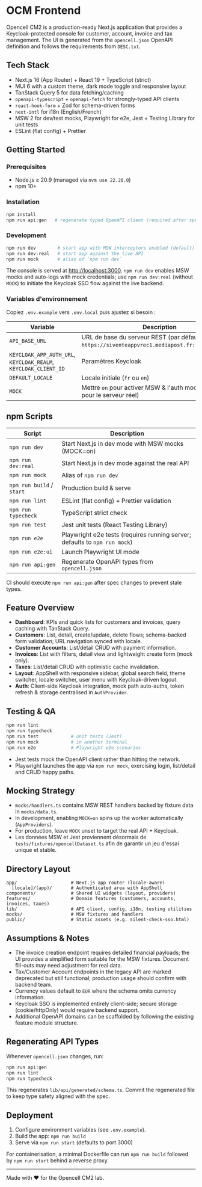 # OCM Frontend

Opencell CM2 is a production-ready Next.js application that provides a Keycloak-protected console for customer, account, invoice and tax management. The UI is generated from the `opencell.json` OpenAPI definition and follows the requirements from `DESC.txt`.

## Tech Stack

- Next.js 16 (App Router) + React 19 + TypeScript (strict)
- MUI 6 with a custom theme, dark mode toggle and responsive layout
- TanStack Query 5 for data fetching/caching
- `openapi-typescript` + `openapi-fetch` for strongly-typed API clients
- `react-hook-form` + Zod for schema-driven forms
- `next-intl` for i18n (English/French)
- MSW 2 for dev/test mocks, Playwright for e2e, Jest + Testing Library for unit tests
- ESLint (flat config) + Prettier

## Getting Started

### Prerequisites

- Node.js ≥ 20.9 (managed via `nvm use 22.20.0`)
- npm 10+

### Installation

```bash
npm install
npm run api:gen   # regenerate typed OpenAPI client (required after spec changes)
```

### Development

```bash
npm run dev        # start app with MSW interceptors enabled (default)
npm run dev:real   # start app against the live API
npm run mock       # alias of `npm run dev`
```

The console is served at [http://localhost:3000](http://localhost:3000). `npm run dev` enables MSW mocks and auto-logs with mock credentials; use `npm run dev:real` (without `MOCK`) to initiate the Keycloak SSO flow against the live backend.

### Variables d'environnement

Copiez `.env.example` vers `.env.local` puis ajustez si besoin :

| Variable | Description |
| --- | --- |
| `API_BASE_URL` | URL de base du serveur REST (par défaut `https://siventeappvrec1.mediapost.fr:8444/opencell`) |
| `KEYCLOAK_APP_AUTH_URL`, `KEYCLOAK_REALM`, `KEYCLOAK_CLIENT_ID` | Paramètres Keycloak |
| `DEFAULT_LOCALE` | Locale initiale (`fr` ou `en`) |
| `MOCK` | Mettre `on` pour activer MSW & l'auth mock (laisser vide pour le serveur réel) |

## npm Scripts

| Script | Description |
| --- | --- |
| `npm run dev` | Start Next.js in dev mode with MSW mocks (MOCK=on) |
| `npm run dev:real` | Start Next.js in dev mode against the real API |
| `npm run mock` | Alias of `npm run dev` |
| `npm run build` / `start` | Production build & serve |
| `npm run lint` | ESLint (flat config) + Prettier validation |
| `npm run typecheck` | TypeScript strict check |
| `npm run test` | Jest unit tests (React Testing Library) |
| `npm run e2e` | Playwright e2e tests (requires running server; defaults to `npm run mock`) |
| `npm run e2e:ui` | Launch Playwright UI mode |
| `npm run api:gen` | Regenerate OpenAPI types from `opencell.json` |

CI should execute `npm run api:gen` after spec changes to prevent stale types.

## Feature Overview

- **Dashboard**: KPIs and quick lists for customers and invoices, query caching with TanStack Query.
- **Customers**: List, detail, create/update, delete flows; schema-backed form validation; URL navigation synced with locale.
- **Customer Accounts**: List/detail CRUD with payment information.
- **Invoices**: List with filters, detail view and lightweight create form (mock only).
- **Taxes**: List/detail CRUD with optimistic cache invalidation.
- **Layout**: AppShell with responsive sidebar, global search field, theme switcher, locale switcher, user menu with Keycloak-driven logout.
- **Auth**: Client-side Keycloak integration, mock path auto-auths, token refresh & storage centralised in `AuthProvider`.

## Testing & QA

```bash
npm run lint
npm run typecheck
npm run test            # unit tests (Jest)
npm run mock            # in another terminal
npm run e2e             # Playwright e2e scenarios
```

- Jest tests mock the OpenAPI client rather than hitting the network.
- Playwright launches the app via `npm run mock`, exercising login, list/detail and CRUD happy paths.

## Mocking Strategy

- `mocks/handlers.ts` contains MSW REST handlers backed by fixture data in `mocks/data.ts`.
- In development, enabling `MOCK=on` spins up the worker automatically (`AppProviders`).
- For production, leave `MOCK` unset to target the real API + Keycloak.
- Les données MSW et Jest proviennent désormais de `tests/fixtures/opencellDataset.ts` afin de garantir un jeu d'essai unique et stable.

## Directory Layout

```
app/                    # Next.js app router (locale-aware)
  [locale]/(app)/       # Authenticated area with AppShell
components/             # Shared UI widgets (layout, providers)
features/               # Domain features (customers, accounts, invoices, taxes)
lib/                    # API client, config, i18n, testing utilities
mocks/                  # MSW fixtures and handlers
public/                 # Static assets (e.g. silent-check-sso.html)
```

## Assumptions & Notes

- The invoice creation endpoint requires detailed financial payloads; the UI provides a simplified form suitable for the MSW fixtures. Document fill-outs may need adjustment for real data.
- Tax/Customer Account endpoints in the legacy API are marked deprecated but still functional; production usage should confirm with backend team.
- Currency values default to `EUR` where the schema omits currency information.
- Keycloak SSO is implemented entirely client-side; secure storage (cookie/httpOnly) would require backend support.
- Additional OpenAPI domains can be scaffolded by following the existing feature module structure.

## Regenerating API Types

Whenever `opencell.json` changes, run:

```bash
npm run api:gen
npm run lint
npm run typecheck
```

This regenerates `lib/api/generated/schema.ts`. Commit the regenerated file to keep type safety aligned with the spec.

## Deployment

1. Configure environment variables (see `.env.example`).
2. Build the app: `npm run build`
3. Serve via `npm run start` (defaults to port 3000)

For containerisation, a minimal Dockerfile can run `npm run build` followed by `npm run start` behind a reverse proxy.

---
Made with ❤️ for the Opencell CM2 lab.
